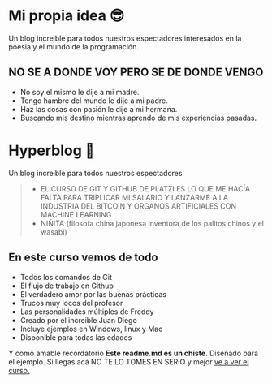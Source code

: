 # Mi propia idea  😎 
Un blog increible para todos nuestros espectadores interesados en la poesia y el mundo de la programación.

## NO SE A DONDE VOY PERO SE DE DONDE VENGO
* No soy el mismo le dije a mi madre.
* Tengo hambre del mundo le dije a mi padre.
* Haz las cosas con pasión le dije a mi hermana.
* Buscando mis destino mientras aprendo de mis experiencias pasadas.

# Hyperblog  🤟 
Un blog increible para todos nuestros espectadores
> - EL CURSO DE GIT Y GITHUB DE PLATZI ES LO QUE ME HACÍA FALTA PARA TRIPLICAR MI SALARIO Y LANZARME A LA INDUSTRIA DEL BITCOIN Y ORGANOS ARTIFICIALES CON MACHINE LEARNING
> - NIÑITA (filosofa china japonesa inventora de los palitos chinos y el wasabi)

## En este curso vemos de todo
* Todos los comandos de Git
* El flujo de trabajo en Github
* El verdadero amor por las buenas prácticas 
* Trucos muy locos del profesor
* Las personalidades múltiples de Freddy
* Creado por el increible Juan Diego
* Incluye ejemplos en Windows, linux y Mac
* Disponible para todas las edades

Y como amable recordatorio **Este readme.md es un chiste**. Diseñado para el ejemplo. Si llegas acá NO TE LO TOMES EN SERIO y mejor [ve a ver el curso.](http://https://platzi.com/clases/1557-git-github/19977-readmemd-es-una-excelente-practica/ "ve a ver el curso.")
